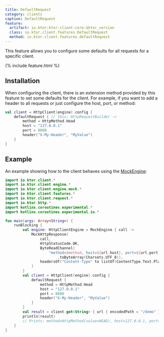 ```yaml
---
title: DefaultRequest
category: clients
caption: DefaultRequest
feature:
  artifact: io.ktor:ktor-client-core:$ktor_version
  class: io.ktor.client.features.DefaultRequest
  method: io.ktor.client.features.defaultRequest
---
```


This feature allows you to configure some defaults for all requests for a specific client.

{% include feature.html %}

## Installation

When configuring the client, there is an extension method provided by this feature to set some defaults for the client.
For example, if you want to add a header to all requests or just configure the host, port, or method: 

```kotlin
val client = HttpClient(engine).config {
    defaultRequest { // this: HttpRequestBuilder ->
        method = HttpMethod.Head
        host = "127.0.0.1"
        port = 8080
        header("X-My-Header", "MyValue")
    }
}
```

## Example

An example showing how to the client behaves using the [MockEngine](/clients/http-client/testing.html):

```kotlin
import io.ktor.client.*
import io.ktor.client.engine.*
import io.ktor.client.engine.mock.*
import io.ktor.client.features.*
import io.ktor.client.request.*
import io.ktor.http.*
import kotlinx.coroutines.experimental.*
import kotlinx.coroutines.experimental.io.*

fun main(args: Array<String>) {
    runBlocking {
        val engine: HttpClientEngine = MockEngine { call ->
            MockHttpResponse(
                call,
                HttpStatusCode.OK,
                ByteReadChannel(
                    "method=$method, host=${url.host}, port=${url.port}, path=${url.fullPath}, headers=$headers"
                        .toByteArray(Charsets.UTF_8)),
                headersOf("Content-Type" to listOf(ContentType.Text.Plain.toString()))
            )
        }
        val client = HttpClient(engine).config {
            defaultRequest {
                method = HttpMethod.Head
                host = "127.0.0.1"
                port = 8080
                header("X-My-Header", "MyValue")
            }
        }
        val result = client.get<String> { url { encodedPath = "/demo" } }
        println(result)
        // Prints: method=HttpMethod(value=HEAD), host=127.0.0.1, port=8080, path=/demo, headers=Headers [X-My-Header=[MyValue], Accept=[*/*]]
    }
}
```